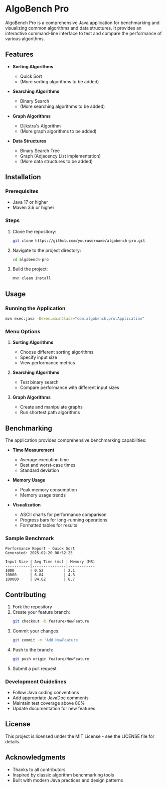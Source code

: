 # AlgoBench Pro

AlgoBench Pro is a comprehensive Java application for benchmarking and visualizing common algorithms and data structures. It provides an interactive command-line interface to test and compare the performance of various algorithms.

## Features

- **Sorting Algorithms**
  - Quick Sort
  - (More sorting algorithms to be added)

- **Searching Algorithms**
  - Binary Search
  - (More searching algorithms to be added)

- **Graph Algorithms**
  - Dijkstra's Algorithm
  - (More graph algorithms to be added)

- **Data Structures**
  - Binary Search Tree
  - Graph (Adjacency List implementation)
  - (More data structures to be added)

## Installation

### Prerequisites
- Java 17 or higher
- Maven 3.6 or higher

### Steps
1. Clone the repository:
   ```bash
   git clone https://github.com/yourusername/algobench-pro.git
   ```

2. Navigate to the project directory:
   ```bash
   cd algobench-pro
   ```

3. Build the project:
   ```bash
   mvn clean install
   ```

## Usage

### Running the Application
```bash
mvn exec:java -Dexec.mainClass="com.algobench.pro.Application"
```

### Menu Options
1. **Sorting Algorithms**
   - Choose different sorting algorithms
   - Specify input size
   - View performance metrics

2. **Searching Algorithms**
   - Test binary search
   - Compare performance with different input sizes

3. **Graph Algorithms**
   - Create and manipulate graphs
   - Run shortest path algorithms

## Benchmarking

The application provides comprehensive benchmarking capabilities:

- **Time Measurement**
  - Average execution time
  - Best and worst-case times
  - Standard deviation

- **Memory Usage**
  - Peak memory consumption
  - Memory usage trends

- **Visualization**
  - ASCII charts for performance comparison
  - Progress bars for long-running operations
  - Formatted tables for results

### Sample Benchmark
```
Performance Report - Quick Sort
Generated: 2025-02-20 00:52:25

Input Size | Avg Time (ms) | Memory (MB)
-----------|---------------|------------
1000       | 0.52         | 2.1
10000      | 6.84         | 4.3
100000     | 84.62        | 8.7
```

## Contributing

1. Fork the repository
2. Create your feature branch:
   ```bash
   git checkout -b feature/NewFeature
   ```
3. Commit your changes:
   ```bash
   git commit -m 'Add NewFeature'
   ```
4. Push to the branch:
   ```bash
   git push origin feature/NewFeature
   ```
5. Submit a pull request

### Development Guidelines
- Follow Java coding conventions
- Add appropriate JavaDoc comments
- Maintain test coverage above 80%
- Update documentation for new features

## License

This project is licensed under the MIT License - see the LICENSE file for details.

## Acknowledgments

- Thanks to all contributors
- Inspired by classic algorithm benchmarking tools
- Built with modern Java practices and design patterns
